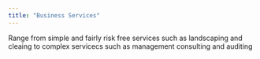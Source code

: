 ```yaml
---
title: "Business Services"
---
```

Range from simple and fairly risk free services such as landscaping and cleaing to complex servicecs such as management consulting and auditing

